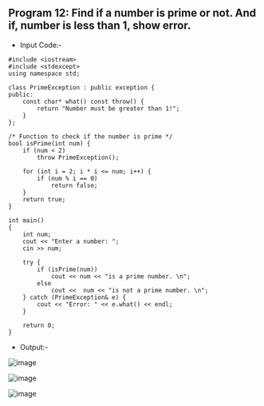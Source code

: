 ## Program 12: Find if a number is prime or not. And if, number is less than 1, show error.

- Input Code:-
```
#include <iostream>
#include <stdexcept>
using namespace std;

class PrimeException : public exception {
public:
    const char* what() const throw() {
        return "Number must be greater than 1!";
    }
};

/* Function to check if the number is prime */
bool isPrime(int num) {
    if (num < 2)
        throw PrimeException();

    for (int i = 2; i * i <= num; i++) {
        if (num % i == 0)
            return false;
    }
    return true;
}

int main()
{
    int num;
    cout << "Enter a number: ";
    cin >> num;

    try {
        if (isPrime(num))
            cout << num << "is a prime number. \n";
        else
            cout <<  num << "is not a prime number. \n";
    } catch (PrimeException& e) {
        cout << "Error: " << e.what() << endl;
    }

    return 0;
}
```

- Output:-

![image](https://github.com/user-attachments/assets/d760cc74-c70b-4b6e-aa35-9ea5d094989b)

![image](https://github.com/user-attachments/assets/99d0d24f-bebe-4d14-8807-7becb0ea7915)

![image](https://github.com/user-attachments/assets/cbb42181-7ed3-4c22-be77-33f2e5162180)
